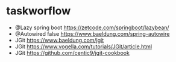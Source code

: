 # taskworflow
- @Lazy spring boot https://zetcode.com/springboot/lazybean/
- @Autowired false https://www.baeldung.com/spring-autowire
- JGit https://www.baeldung.com/jgit
- JGit https://www.vogella.com/tutorials/JGit/article.html
- JGit https://github.com/centic9/jgit-cookbook